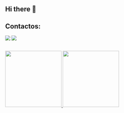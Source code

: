 ## Hi there 👋

## Contactos:
<div>
<a href = "mailto:ropilar2003@gmail.com"><img loading="lazy" src="https://img.shields.io/badge/Gmail-D14836?style=for-the-badge&logo=gmail&logoColor=white" target="_blank"></a>
<a href="https://www.linkedin.com/in/rodrigo-pilar-692702338" target="_blank"><img loading="lazy" src="https://img.shields.io/badge/-LinkedIn-%230077B5?style=for-the-badge&logo=linkedin&logoColor=white" target="_blank"></a>   
</div>

##
<div>
<a href="https://github.com/RodrigoPilar">
<img loading="lazy" height="180em" src="https://github-readme-stats.vercel.app/api/top-langs/?username=RodrigoPilar&layout=compact&langs_count=7&theme=dracula"/>
<img loading="lazy" height="180em" src="https://github-readme-stats.vercel.app/api?username=RodrigoPilar&show_icons=true&theme=dracula&include_all_commits=true&count_private=true"/>
</div>
